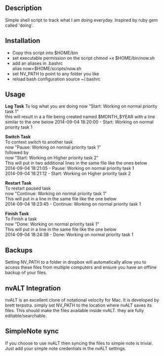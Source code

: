 Description
---
Simple shell script to track what I am doing everyday. Inspired by ruby gem called 'doing'.


Installation
---
  * Copy this script into $HOME/bin  
  * set executable permission on the script
           chmod +x $HOME/bin/now.sh  
  * add an aliases in .bashrc  
           alias now=$HOME/scripts/now.sh
  * set NV_PATH to point to any folder you like
  * reload bash configuration
           source ~/.bashrc
           
Usage
---
 __Log Task__
 To log what you are doing 
         now "Start: Working on normal priority task 1"  
 this will result in a a file being created named $MONTH_$YEAR with a line similar to the one below
        2014-09-04 18:20:00 - Start: Working on normal priority task 1
        
__Switch Task__  
To context switch to another task   
       now "Pause: Working on normal priority task 1"   
followed by   
        now "Start: Working on Higher priority task 2"    
This will put in two additional lines in the same file like the ones below   
		  2014-09-04 18:21:05 - Pause: Working on normal priority task 1   
		  2014-09-04 18:21:12 - Start: Working on Higher priority task 2   
		  
__Restart Task__		  
To restart paused task   
       now "Continue: Working on normal priority task 1"     
This will put in a line in the same file like the one below    
           2014-09-04 18:23:45 - Continue: Working on normal priority task 1 
           

__Finish Task__  	
To Finish a task   
       now "Done: Working on normal priority task 1"     
This will put in a line in the same file like the one below    
           2014-09-04 18:24:38 - Done: Working on normal priority task 1
           

Backups
---
Setting NV_PATH to a folder in dropbox will automatically allow you to access these files from multiple computers and 
 ensure you have an offline backup of your files.


nvALT Integration  
---
nvALT is an excellent clone of notational velocity for Mac. It is developed by brett terpstra. 
simply set NV_PATH to the location where nvALT saves its files. This should make the files available
inside nvALT. they are fully editable/searchable.

SimpleNote sync
---
If you choose to use nvALT  then syncing the files to simple note is trivial. Just add your simple note 
credentials in the nvALT settings.
